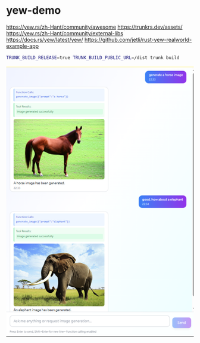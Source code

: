 # yew-demo

https://yew.rs/zh-Hant/community/awesome
https://trunkrs.dev/assets/
https://yew.rs/zh-Hant/community/external-libs
https://docs.rs/yew/latest/yew/
https://github.com/jetli/rust-yew-realworld-example-app


```bash
TRUNK_BUILD_RELEASE=true TRUNK_BUILD_PUBLIC_URL=/dist trunk build 
```

![alt text](image.png)